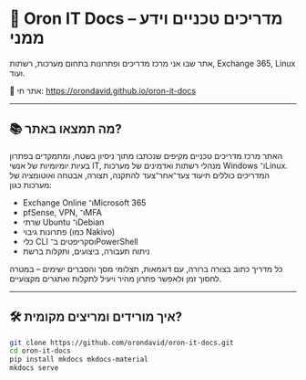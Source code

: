 # 📘 Oron IT Docs – מדריכים טכניים וידע ממני

אתר שבו אני מרכז מדריכים ופתרונות בתחום מערכות, רשתות, Exchange 365, Linux ועוד.

🔗 אתר חי: https://orondavid.github.io/oron-it-docs

---


## 📚 מה תמצאו באתר?

האתר מרכז מדריכים טכניים מקיפים שנכתבו מתוך ניסיון בשטח, ומתמקדים בפתרון בעיות יומיומיות של אנשי IT, מנהלי רשתות ואדמינים של מערכות Windows ו־Linux.  
המדריכים כוללים תיעוד צעד־אחר־צעד להתקנה, תצורה, אבטחה ואוטומציה של מערכות כגון:
- Exchange Online ו־Microsoft 365
- pfSense, VPN, ו־MFA
- שרתי Ubuntu ו־Debian
- פתרונות גיבוי (כמו Nakivo)
- כלי CLI וסקריפטים ב־PowerShell
- ניתוח תעבורה, ביצועים, ותקלות ברשת

כל מדריך כתוב בצורה ברורה, עם דוגמאות, תצלומי מסך והסברים ישימים – במטרה לחסוך זמן ולאפשר פתרון מהיר ויעיל לתקלות ואתגרים מקצועיים.

---

## 🛠️ איך מורידים ומריצים מקומית?
```bash
git clone https://github.com/orondavid/oron-it-docs.git
cd oron-it-docs
pip install mkdocs mkdocs-material
mkdocs serve
